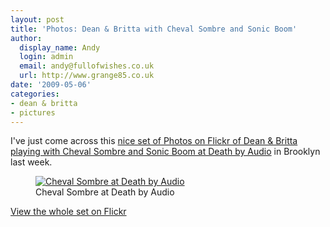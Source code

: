 ```yaml
---
layout: post
title: 'Photos: Dean & Britta with Cheval Sombre and Sonic Boom'
author:
  display_name: Andy
  login: admin
  email: andy@fullofwishes.co.uk
  url: http://www.grange85.co.uk
date: '2009-05-06'
categories:
- dean & britta
- pictures
---
```

<p>I've just come across this <a href="http://www.flickr.com/photos/r-e-c-e-i-v-e-d/sets/72157617747190420/">nice set of Photos on Flickr of Dean & Britta playing with Cheval Sombre and Sonic Boom at Death by Audio</a> in Brooklyn last week.</p>
<p><figure class="caption aligncenter"><a href="http://www.flickr.com/photos/r-e-c-e-i-v-e-d/3505604792/in/set-72157617747190420/"><img alt="Cheval Sombre at Death by Audio" src="https://farm4.static.flickr.com/3573/3505604792_fd242939a1_m.jpg" title="Cheval Sombre 10, by r-e-c-e-i-v-e-d" /></a><figcaption class="caption-text">Cheval Sombre at Death by Audio</figcaption></figure></p>
<p><a href="http://www.flickr.com/photos/r-e-c-e-i-v-e-d/sets/72157617747190420/">View the whole set on Flickr</a></p>
